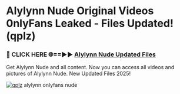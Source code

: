 # Alylynn Nude Original Videos 0nlyFans Leaked - Files Updated! (qplz)

<h3>🔴 CLICK HERE 🌐==►► <a href="https://tinyurl.com/5h6xmrr3" rel="nofollow">Alylynn Nude Updated Files</a></h3>

Get Alylynn Nude and all content. Now you can access all videos and pictures of Alylynn Nude. New Updated Files 2025!

[![qplz](https://i.imgur.com/KVD873Z.gif)](https://tinyurl.com/5h6xmrr3)
alylynn onlyfans nude